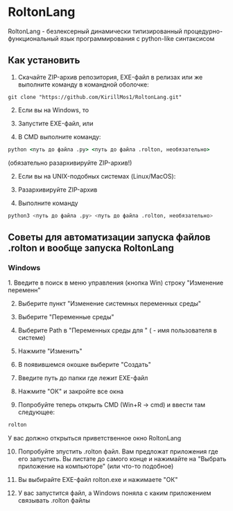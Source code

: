 <h1>RoltonLang</h1>

<p>RoltonLang - безлексерный динамически типизированный процедурно-функциональный язык программирования с python-like синтаксисом </p>

<h2>Как установить</h2>

1. Скачайте ZIP-архив репозитория, EXE-файл в релизах или же выполните команду в командной оболочке:

```bash/cmd
git clone "https://github.com/KirillMos1/RoltonLang.git"
```

2. Если вы на Windows, то

3. Запустите EXE-файл, или

4. В CMD выполните команду:

```cmd
python <путь до файла .py> <путь до файла .rolton, необязательно>
```

(обязательно разархивируйте ZIP-архив!)

2. Если вы на UNIX-подобных системах (Linux/MacOS):

3. Разархивируйте ZIP-архив

4. Выполните команду

```bash
python3 <путь до файла .py> <путь до файла .rolton, необязательно>
```

<h2>Советы для автоматизации запуска файлов .rolton и вообще запуска RoltonLang</h2>

<h3>Windows</h3>
1. Введите в поиск в меню управления (кнопка Win) строку "Изменение переменн"

2. Выберите пункт "Изменение системных переменных среды"
  
3. Выберите "Переменные среды"
  
4. Выберите Path в "Переменных среды для <name>" (<name> - имя пользователя в системе)

5. Нажмите "Изменить"
   
6. В появившемся окошке выберите "Создать"
  
7. Введите путь до папки где лежит EXE-файл

8. Нажмите "ОК" и закройте все окна

9. Попробуйте теперь открыть CMD (Win+R -> cmd) и ввести там следующее:

```cmd
rolton
```

У вас должно открыться приветственное окно RoltonLang

10. Попробуйте зпустить .rolton файл. Вам предложат приложения где его запустить. Вы листате до самого конце и нажимайте на "Выбрать приложение на компьюторе" (или что-то подобное)

11. Вы выбирайте EXE-файл rolton.exe и нажимаете "ОК"

12. У вас запустится файл, а Windows поняла с каким приложением связывать .rolton файлы
